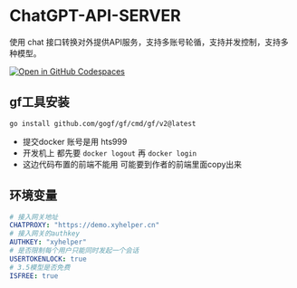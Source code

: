 # ChatGPT-API-SERVER

使用 chat 接口转换对外提供API服务，支持多账号轮循，支持并发控制，支持多种模型。



[![Open in GitHub Codespaces](https://github.com/codespaces/badge.svg)](https://github.com/codespaces/new?hide_repo_select=true&ref=master&repo=747643293)

## gf工具安装
```shell
go install github.com/gogf/gf/cmd/gf/v2@latest 
```
- 提交docker 账号是用 hts999 
- 开发机上 都先要 `docker logout` 再 `docker login`
- 这边代码布置的前端不能用 可能要到作者的前端里面copy出来

## 环境变量

```yaml
# 接入网关地址
CHATPROXY: "https://demo.xyhelper.cn"
# 接入网关的authkey
AUTHKEY: "xyhelper"
# 是否限制每个用户只能同时发起一个会话
USERTOKENLOCK: true
# 3.5模型是否免费
ISFREE: true
```
